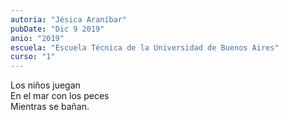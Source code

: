 ```yaml
---
autoria: "Jésica Araníbar"
pubDate: "Dic 9 2019"
anio: "2019"
escuela: "Escuela Técnica de la Universidad de Buenos Aires"
curso: "1"
---
```

Los niños juegan\
En el mar con los peces\
Mientras se bañan.